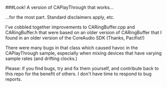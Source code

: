 ###Look! A version of CAPlayThrough that works...

...for the most part. Standard disclaimers apply, etc.

I've cobbled together improvements to CARingBuffer.cpp and CARingBuffer.h that were based on an older version of CARingBuffer that I found in an older version of the CoreAudio SDK (Thanks, Pacifist!)

There were many bugs in that class which caused havoc in the CAPlayThrough sample, especially when mixing devices that have varying sample rates (and drifting clocks.)

Please: if you find bugs, try and fix them yourself, and contribute back to this repo for the benefit of others. I don't have time to respond to bug reports.
